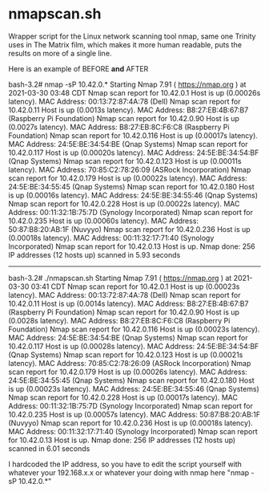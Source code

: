 # nmapscan.sh
Wrapper script for the Linux network scanning tool nmap, same one Trinity uses in The Matrix film, which makes it more human readable, puts the results on more of a single line.

Here is an example of BEFORE **and** AFTER

bash-3.2# nmap -sP 10.42.0.*
Starting Nmap 7.91 ( https://nmap.org ) at 2021-03-30 03:48 CDT
Nmap scan report for 10.42.0.1
Host is up (0.00026s latency).
MAC Address: 00:13:72:87:4A:78 (Dell)
Nmap scan report for 10.42.0.11
Host is up (0.0013s latency).
MAC Address: B8:27:EB:4B:67:B7 (Raspberry Pi Foundation)
Nmap scan report for 10.42.0.90
Host is up (0.0027s latency).
MAC Address: B8:27:EB:8C:F6:C8 (Raspberry Pi Foundation)
Nmap scan report for 10.42.0.116
Host is up (0.00017s latency).
MAC Address: 24:5E:BE:34:54:BE (Qnap Systems)
Nmap scan report for 10.42.0.117
Host is up (0.00020s latency).
MAC Address: 24:5E:BE:34:54:BF (Qnap Systems)
Nmap scan report for 10.42.0.123
Host is up (0.00011s latency).
MAC Address: 70:85:C2:78:26:09 (ASRock Incorporation)
Nmap scan report for 10.42.0.179
Host is up (0.00022s latency).
MAC Address: 24:5E:BE:34:55:45 (Qnap Systems)
Nmap scan report for 10.42.0.180
Host is up (0.00016s latency).
MAC Address: 24:5E:BE:34:55:46 (Qnap Systems)
Nmap scan report for 10.42.0.228
Host is up (0.00022s latency).
MAC Address: 00:11:32:1B:75:7D (Synology Incorporated)
Nmap scan report for 10.42.0.235
Host is up (0.00060s latency).
MAC Address: 50:87:B8:20:AB:1F (Nuvyyo)
Nmap scan report for 10.42.0.236
Host is up (0.00018s latency).
MAC Address: 00:11:32:17:71:40 (Synology Incorporated)
Nmap scan report for 10.42.0.13
Host is up.
Nmap done: 256 IP addresses (12 hosts up) scanned in 5.93 seconds


** **

bash-3.2# ./nmapscan.sh 
Starting Nmap 7.91 ( https://nmap.org ) at 2021-03-30 03:41 CDT
Nmap scan report for 10.42.0.1 Host is up (0.00023s latency). MAC Address: 00:13:72:87:4A:78 (Dell)
Nmap scan report for 10.42.0.11 Host is up (0.0014s latency). MAC Address: B8:27:EB:4B:67:B7 (Raspberry Pi Foundation)
Nmap scan report for 10.42.0.90 Host is up (0.0028s latency). MAC Address: B8:27:EB:8C:F6:C8 (Raspberry Pi Foundation)
Nmap scan report for 10.42.0.116 Host is up (0.00023s latency). MAC Address: 24:5E:BE:34:54:BE (Qnap Systems)
Nmap scan report for 10.42.0.117 Host is up (0.00028s latency). MAC Address: 24:5E:BE:34:54:BF (Qnap Systems)
Nmap scan report for 10.42.0.123 Host is up (0.00021s latency). MAC Address: 70:85:C2:78:26:09 (ASRock Incorporation)
Nmap scan report for 10.42.0.179 Host is up (0.00026s latency). MAC Address: 24:5E:BE:34:55:45 (Qnap Systems)
Nmap scan report for 10.42.0.180 Host is up (0.00023s latency). MAC Address: 24:5E:BE:34:55:46 (Qnap Systems)
Nmap scan report for 10.42.0.228 Host is up (0.00017s latency). MAC Address: 00:11:32:1B:75:7D (Synology Incorporated)
Nmap scan report for 10.42.0.235 Host is up (0.00057s latency). MAC Address: 50:87:B8:20:AB:1F (Nuvyyo)
Nmap scan report for 10.42.0.236 Host is up (0.00018s latency). MAC Address: 00:11:32:17:71:40 (Synology Incorporated)
Nmap scan report for 10.42.0.13 Host is up.
Nmap done: 256 IP addresses (12 hosts up) scanned in 6.01 seconds


I hardcoded the IP address, 
so you have to edit the script yourself with whatever your 192.168.x.x or whatever your doing with nmap here "nmap -sP 10.42.0.*"
